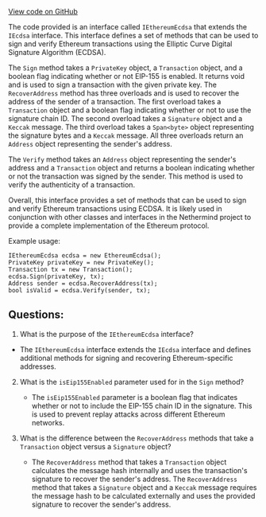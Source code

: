 [View code on GitHub](https://github.com/NethermindEth/nethermind/src/Nethermind/Nethermind.Crypto/IEthereumEcdsa.cs)

The code provided is an interface called `IEthereumEcdsa` that extends the `IEcdsa` interface. This interface defines a set of methods that can be used to sign and verify Ethereum transactions using the Elliptic Curve Digital Signature Algorithm (ECDSA). 

The `Sign` method takes a `PrivateKey` object, a `Transaction` object, and a boolean flag indicating whether or not EIP-155 is enabled. It returns void and is used to sign a transaction with the given private key. The `RecoverAddress` method has three overloads and is used to recover the address of the sender of a transaction. The first overload takes a `Transaction` object and a boolean flag indicating whether or not to use the signature chain ID. The second overload takes a `Signature` object and a `Keccak` message. The third overload takes a `Span<byte>` object representing the signature bytes and a `Keccak` message. All three overloads return an `Address` object representing the sender's address. 

The `Verify` method takes an `Address` object representing the sender's address and a `Transaction` object and returns a boolean indicating whether or not the transaction was signed by the sender. This method is used to verify the authenticity of a transaction. 

Overall, this interface provides a set of methods that can be used to sign and verify Ethereum transactions using ECDSA. It is likely used in conjunction with other classes and interfaces in the Nethermind project to provide a complete implementation of the Ethereum protocol. 

Example usage:

```
IEthereumEcdsa ecdsa = new EthereumEcdsa();
PrivateKey privateKey = new PrivateKey();
Transaction tx = new Transaction();
ecdsa.Sign(privateKey, tx);
Address sender = ecdsa.RecoverAddress(tx);
bool isValid = ecdsa.Verify(sender, tx);
```
## Questions: 
 1. What is the purpose of the `IEthereumEcdsa` interface?
   - The `IEthereumEcdsa` interface extends the `IEcdsa` interface and defines additional methods for signing and recovering Ethereum-specific addresses.

2. What is the `isEip155Enabled` parameter used for in the `Sign` method?
   - The `isEip155Enabled` parameter is a boolean flag that indicates whether or not to include the EIP-155 chain ID in the signature. This is used to prevent replay attacks across different Ethereum networks.

3. What is the difference between the `RecoverAddress` methods that take a `Transaction` object versus a `Signature` object?
   - The `RecoverAddress` method that takes a `Transaction` object calculates the message hash internally and uses the transaction's signature to recover the sender's address. The `RecoverAddress` method that takes a `Signature` object and a `Keccak` message requires the message hash to be calculated externally and uses the provided signature to recover the sender's address.